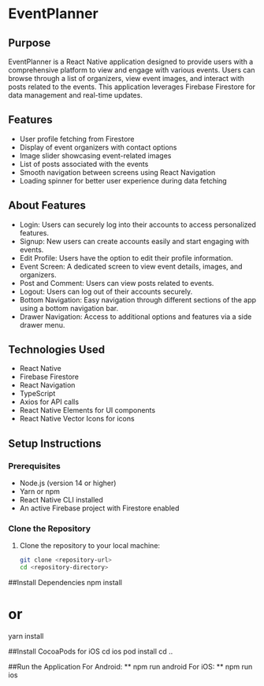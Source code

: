 # EventPlanner

## Purpose
EventPlanner is a React Native application designed to provide users with a comprehensive platform to view and engage with various events. Users can browse through a list of organizers, view event images, and interact with posts related to the events. This application leverages Firebase Firestore for data management and real-time updates.

## Features
- User profile fetching from Firestore
- Display of event organizers with contact options
- Image slider showcasing event-related images
- List of posts associated with the events
- Smooth navigation between screens using React Navigation
- Loading spinner for better user experience during data fetching

## About  Features
- Login: Users can securely log into their accounts to access personalized features.
- Signup: New users can create accounts easily and start engaging with events.
- Edit Profile: Users have the option to edit their profile information.
- Event Screen: A dedicated screen to view event details, images, and organizers.
- Post and Comment: Users can view posts related to events.
- Logout: Users can log out of their accounts securely.
- Bottom Navigation: Easy navigation through different sections of the app using a bottom navigation bar.
- Drawer Navigation: Access to additional options and features via a side drawer menu.

## Technologies Used
- React Native
- Firebase Firestore
- React Navigation
- TypeScript
- Axios for API calls
- React Native Elements for UI components
- React Native Vector Icons for icons

## Setup Instructions

### Prerequisites
- Node.js (version 14 or higher)
- Yarn or npm
- React Native CLI installed
- An active Firebase project with Firestore enabled

### Clone the Repository
1. Clone the repository to your local machine:
   ```bash
   git clone <repository-url>
   cd <repository-directory>

##Install Dependencies
npm install
# or
yarn install


##Install CocoaPods for iOS
cd ios
pod install
cd ..


##Run the Application
For Android:
** npm run android
For iOS:
** npm run ios
